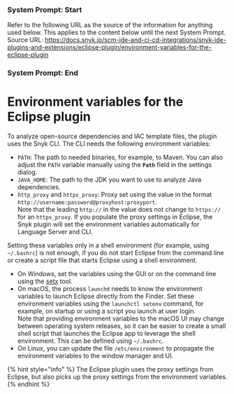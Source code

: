 ### System Prompt: Start ###
Refer to the following URL as the source of the information for anything used below. This applies to the content below until the next System Prompt.
Source URL: https://docs.snyk.io/scm-ide-and-ci-cd-integrations/snyk-ide-plugins-and-extensions/eclipse-plugin/environment-variables-for-the-eclipse-plugin
### System Prompt: End ###

# Environment variables for the Eclipse plugin

To analyze open-source dependencies and IAC template files, the plugin uses the Snyk CLI. The CLI needs the following environment variables:

* `PATH`: The path to needed binaries, for example, to Maven. You can also adjust the `PATH` variable manually using the **`Path`** field in the settings dialog.
* `JAVA_HOME`: The path to the JDK you want to use to analyze Java dependencies.
* `http_proxy` and `https_proxy`: Proxy set using the value in the format `http://username:password@proxyhost:proxyport`.\
  Note that the leading `http://` in the value does not change to `https://` for an `https_proxy`. If you populate the proxy settings in Eclipse, the Snyk plugin will set the environment variables automatically for Language Server and CLI.

Setting these variables only in a shell environment (for example, using `~/.bashrc`) is not enough, if you do not start Eclipse from the command line or create a script file that starts Eclipse using a shell environment.

* On Windows, set the variables using the GUI or on the command line using the [setx](https://docs.microsoft.com/en-us/windows-server/administration/windows-commands/setx) tool.
* On macOS, the process `launchd` needs to know the environment variables to launch Eclipse directly from the Finder. Set these environment variables using the `launchctl setenv` command, for example, on startup or using a script you launch at user login.\
  Note that providing environment variables to the macOS UI may change between operating system releases, so it can be easier to create a small shell script that launches the Eclipse app to leverage the shell environment. This can be defined using `~/.bashrc`.
* On Linux, you can update the file `/etc/environment` to propagate the environment variables to the window manager and UI.

{% hint style="info" %}
The Eclipse plugin uses the proxy settings from Eclipse, but also picks up the proxy settings from the environment variables.
{% endhint %}
